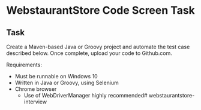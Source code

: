 # WebstaurantStore Code Screen Task

## Task

Create a Maven-based Java or Groovy project and automate the test case described below. Once
complete, upload your code to Github.com.

Requirements:
* Must be runnable on Windows 10
* Written in Java or Groovy, using Selenium
* Chrome browser
   * Use of WebDriverManager highly recommended# webstaurantstore-interview
